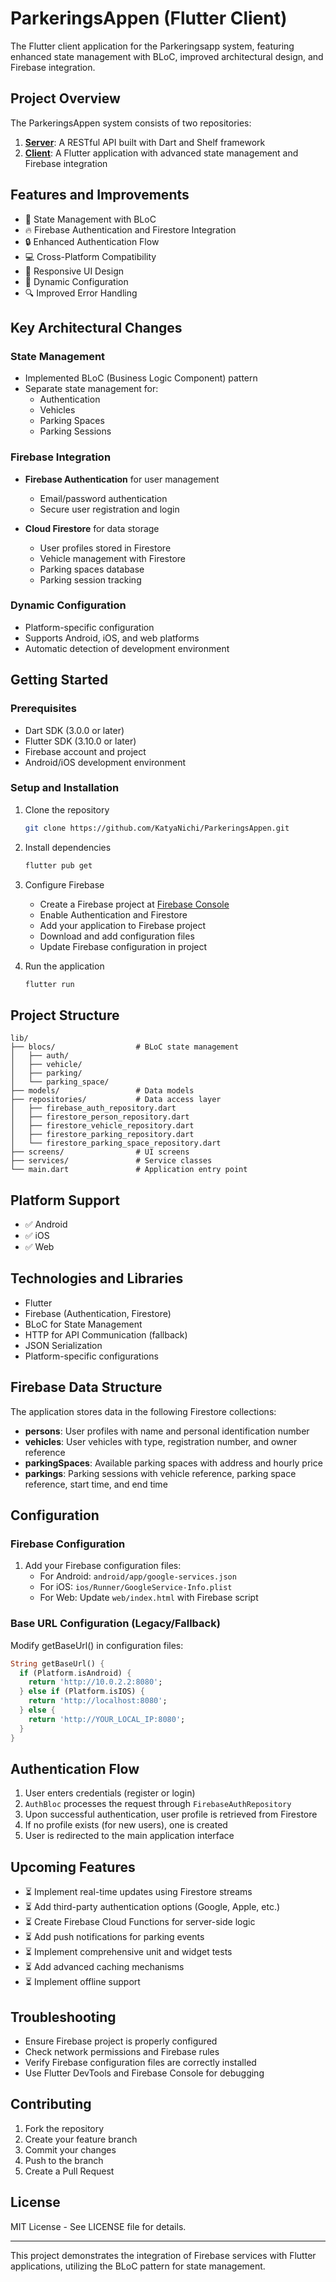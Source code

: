 # ParkeringsAppen (Flutter Client)

The Flutter client application for the Parkeringsapp system, featuring enhanced state management with BLoC, improved architectural design, and Firebase integration.

## Project Overview

The ParkeringsAppen system consists of two repositories:

1. **[Server](https://github.com/KatyaNichi/Parkeringsapp)**: A RESTful API built with Dart and Shelf framework
2. **[Client](https://github.com/KatyaNichi/ParkeringsAppen)**: A Flutter application with advanced state management and Firebase integration

## Features and Improvements

- 🚀 State Management with BLoC
- 🔥 Firebase Authentication and Firestore Integration
- 🔒 Enhanced Authentication Flow
- 💻 Cross-Platform Compatibility
- 🎨 Responsive UI Design
- 📱 Dynamic Configuration
- 🔍 Improved Error Handling

## Key Architectural Changes

### State Management
- Implemented BLoC (Business Logic Component) pattern
- Separate state management for:
  - Authentication
  - Vehicles
  - Parking Spaces
  - Parking Sessions

### Firebase Integration
- **Firebase Authentication** for user management
  - Email/password authentication
  - Secure user registration and login
  
- **Cloud Firestore** for data storage
  - User profiles stored in Firestore
  - Vehicle management with Firestore
  - Parking spaces database
  - Parking session tracking

### Dynamic Configuration
- Platform-specific configuration
- Supports Android, iOS, and web platforms
- Automatic detection of development environment

## Getting Started

### Prerequisites

- Dart SDK (3.0.0 or later)
- Flutter SDK (3.10.0 or later)
- Firebase account and project
- Android/iOS development environment

### Setup and Installation

1. Clone the repository
   ```bash
   git clone https://github.com/KatyaNichi/ParkeringsAppen.git
   ```

2. Install dependencies
   ```bash
   flutter pub get
   ```

3. Configure Firebase
   - Create a Firebase project at [Firebase Console](https://console.firebase.google.com/)
   - Enable Authentication and Firestore
   - Add your application to Firebase project
   - Download and add configuration files
   - Update Firebase configuration in project

4. Run the application
   ```bash
   flutter run
   ```

## Project Structure

```
lib/
├── blocs/                  # BLoC state management
│   ├── auth/
│   ├── vehicle/
│   ├── parking/
│   └── parking_space/
├── models/                 # Data models
├── repositories/           # Data access layer
│   ├── firebase_auth_repository.dart
│   ├── firestore_person_repository.dart
│   ├── firestore_vehicle_repository.dart
│   ├── firestore_parking_repository.dart
│   └── firestore_parking_space_repository.dart
├── screens/                # UI screens
├── services/               # Service classes
└── main.dart               # Application entry point
```

## Platform Support

- ✅ Android
- ✅ iOS
- ✅ Web

## Technologies and Libraries

- Flutter
- Firebase (Authentication, Firestore)
- BLoC for State Management
- HTTP for API Communication (fallback)
- JSON Serialization
- Platform-specific configurations

## Firebase Data Structure

The application stores data in the following Firestore collections:

- **persons**: User profiles with name and personal identification number
- **vehicles**: User vehicles with type, registration number, and owner reference
- **parkingSpaces**: Available parking spaces with address and hourly price
- **parkings**: Parking sessions with vehicle reference, parking space reference, start time, and end time

## Configuration

### Firebase Configuration
1. Add your Firebase configuration files:
   - For Android: `android/app/google-services.json`
   - For iOS: `ios/Runner/GoogleService-Info.plist`
   - For Web: Update `web/index.html` with Firebase script

### Base URL Configuration (Legacy/Fallback)
Modify getBaseUrl() in configuration files:
```dart
String getBaseUrl() {
  if (Platform.isAndroid) {
    return 'http://10.0.2.2:8080';
  } else if (Platform.isIOS) {
    return 'http://localhost:8080';
  } else {
    return 'http://YOUR_LOCAL_IP:8080';
  }
}
```

## Authentication Flow

1. User enters credentials (register or login)
2. `AuthBloc` processes the request through `FirebaseAuthRepository`
3. Upon successful authentication, user profile is retrieved from Firestore
4. If no profile exists (for new users), one is created
5. User is redirected to the main application interface

## Upcoming Features

- ⏳ Implement real-time updates using Firestore streams
- ⏳ Add third-party authentication options (Google, Apple, etc.)
- ⏳ Create Firebase Cloud Functions for server-side logic
- ⏳ Add push notifications for parking events
- ⏳ Implement comprehensive unit and widget tests
- ⏳ Add advanced caching mechanisms
- ⏳ Implement offline support

## Troubleshooting

- Ensure Firebase project is properly configured
- Check network permissions and Firebase rules
- Verify Firebase configuration files are correctly installed
- Use Flutter DevTools and Firebase Console for debugging

## Contributing

1. Fork the repository
2. Create your feature branch
3. Commit your changes
4. Push to the branch
5. Create a Pull Request

## License
MIT License - See LICENSE file for details.

---

This project demonstrates the integration of Firebase services with Flutter applications, utilizing the BLoC pattern for state management.